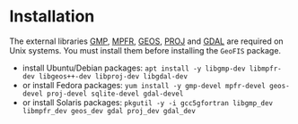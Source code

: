 # Installation

The external libraries [GMP](https://gmplib.org/), [MPFR](https://www.mpfr.org/), [GEOS](https://trac.osgeo.org/geos/), [PROJ](https://proj.org/) and [GDAL]( https://gdal.org/) are required on Unix systems. You must install them before installing the `GeoFIS` package.

- install Ubuntu/Debian packages: `apt install -y libgmp-dev libmpfr-dev libgeos++-dev libproj-dev libgdal-dev`
- or install Fedora packages: `yum install -y gmp-devel mpfr-devel geos-devel proj-devel sqlite-devel gdal-devel`
- or install Solaris packages: `pkgutil -y -i gcc5gfortran libgmp_dev libmpfr_dev geos_dev gdal proj_dev gdal_dev`
